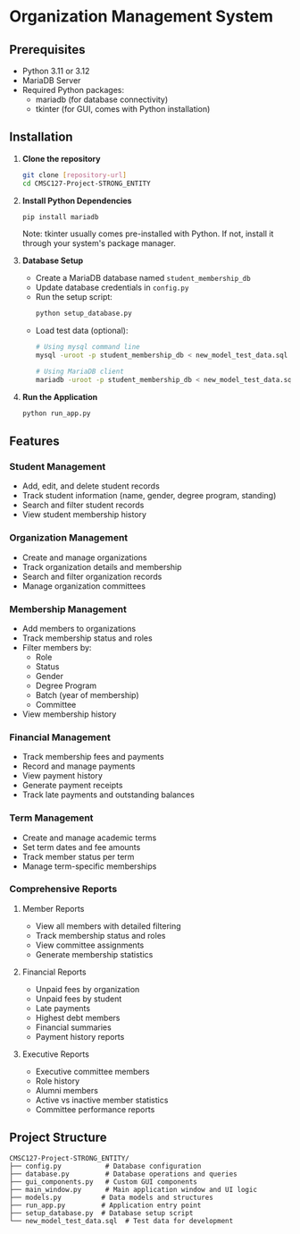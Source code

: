 # Organization Management System

## Prerequisites
- Python 3.11 or 3.12
- MariaDB Server
- Required Python packages:
  - mariadb (for database connectivity)
  - tkinter (for GUI, comes with Python installation)

## Installation

1. **Clone the repository**
   ```bash
   git clone [repository-url]
   cd CMSC127-Project-STRONG_ENTITY
   ```

2. **Install Python Dependencies**
   ```bash
   pip install mariadb
   ```
   Note: tkinter usually comes pre-installed with Python. If not, install it through your system's package manager.

3. **Database Setup**
   - Create a MariaDB database named `student_membership_db`
   - Update database credentials in `config.py`
   - Run the setup script:
     ```bash
     python setup_database.py
     ```
   - Load test data (optional):
     ```bash
     # Using mysql command line
     mysql -uroot -p student_membership_db < new_model_test_data.sql

     # Using MariaDB client
     mariadb -uroot -p student_membership_db < new_model_test_data.sql
     ```

4. **Run the Application**
   ```bash
   python run_app.py
   ```

## Features

### Student Management
- Add, edit, and delete student records
- Track student information (name, gender, degree program, standing)
- Search and filter student records
- View student membership history

### Organization Management
- Create and manage organizations
- Track organization details and membership
- Search and filter organization records
- Manage organization committees

### Membership Management
- Add members to organizations
- Track membership status and roles
- Filter members by:
  - Role
  - Status
  - Gender
  - Degree Program
  - Batch (year of membership)
  - Committee
- View membership history

### Financial Management
- Track membership fees and payments
- Record and manage payments
- View payment history
- Generate payment receipts
- Track late payments and outstanding balances

### Term Management
- Create and manage academic terms
- Set term dates and fee amounts
- Track member status per term
- Manage term-specific memberships

### Comprehensive Reports
1. Member Reports
   - View all members with detailed filtering
   - Track membership status and roles
   - View committee assignments
   - Generate membership statistics

2. Financial Reports
   - Unpaid fees by organization
   - Unpaid fees by student
   - Late payments
   - Highest debt members
   - Financial summaries
   - Payment history reports

3. Executive Reports
   - Executive committee members
   - Role history
   - Alumni members
   - Active vs inactive member statistics
   - Committee performance reports

## Project Structure
```
CMSC127-Project-STRONG_ENTITY/
├── config.py           # Database configuration
├── database.py         # Database operations and queries
├── gui_components.py   # Custom GUI components
├── main_window.py      # Main application window and UI logic
├── models.py          # Data models and structures
├── run_app.py         # Application entry point
├── setup_database.py  # Database setup script
└── new_model_test_data.sql  # Test data for development
```